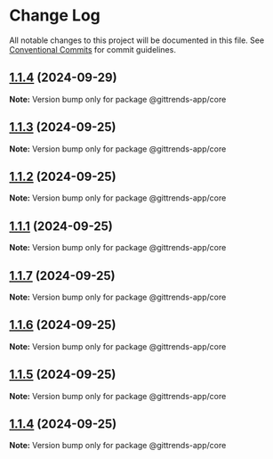 # Change Log

All notable changes to this project will be documented in this file.
See [Conventional Commits](https://conventionalcommits.org) for commit guidelines.

## [1.1.4](https://github.com/hsborges/mining-tool/compare/@gittrends-app/core@1.1.3...@gittrends-app/core@1.1.4) (2024-09-29)

**Note:** Version bump only for package @gittrends-app/core

## [1.1.3](https://github.com/hsborges/mining-tool/compare/@gittrends-app/core@1.1.2...@gittrends-app/core@1.1.3) (2024-09-25)

**Note:** Version bump only for package @gittrends-app/core

## [1.1.2](https://github.com/hsborges/mining-tool/compare/@gittrends-app/core@1.1.1...@gittrends-app/core@1.1.2) (2024-09-25)

**Note:** Version bump only for package @gittrends-app/core

## [1.1.1](https://github.com/hsborges/mining-tool/compare/@gittrends-app/core@1.1.7...@gittrends-app/core@1.1.1) (2024-09-25)

**Note:** Version bump only for package @gittrends-app/core

## [1.1.7](https://github.com/hsborges/mining-tool/compare/@gittrends-app/core@1.1.0...@gittrends-app/core@1.1.7) (2024-09-25)

**Note:** Version bump only for package @gittrends-app/core

## [1.1.6](https://github.com/hsborges/mining-tool/compare/@gittrends-app/core@1.1.0...@gittrends-app/core@1.1.6) (2024-09-25)

**Note:** Version bump only for package @gittrends-app/core

## [1.1.5](https://github.com/hsborges/mining-tool/compare/@gittrends-app/core@1.1.0...@gittrends-app/core@1.1.5) (2024-09-25)

**Note:** Version bump only for package @gittrends-app/core

## [1.1.4](https://github.com/hsborges/mining-tool/compare/@gittrends-app/core@1.1.0...@gittrends-app/core@1.1.4) (2024-09-25)

**Note:** Version bump only for package @gittrends-app/core
